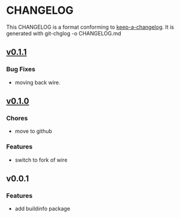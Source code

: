 
# CHANGELOG

This CHANGELOG is a format conforming to [keep-a-changelog](https://github.com/olivierlacan/keep-a-changelog). 
It is generated with git-chglog -o CHANGELOG.md


<a name="v0.1.1"></a>
## [v0.1.1](https://github.com/CestusIO/buildinfo/compare/v0.1.0...v0.1.1)

### Bug Fixes

* moving back wire.


<a name="v0.1.0"></a>
## [v0.1.0](https://github.com/CestusIO/buildinfo/compare/v0.0.1...v0.1.0)

### Chores

* move to github

### Features

* switch to fork of wire


<a name="v0.0.1"></a>
## v0.0.1

### Features

* add buildinfo package

